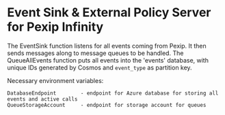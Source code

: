 # Event Sink & External Policy Server for Pexip Infinity

The EventSink function listens for all events coming from Pexip.  It then sends messages along to message queues to be handled.  The QueueAllEvents function puts all events into the 'events' database, with unique IDs generated by Cosmos and `event_type` as partition key.

Necessary environment variables:

```
DatabaseEndpoint        - endpoint for Azure database for storing all events and active calls
QueueStorageAccount     - endpoint for storage account for queues
```